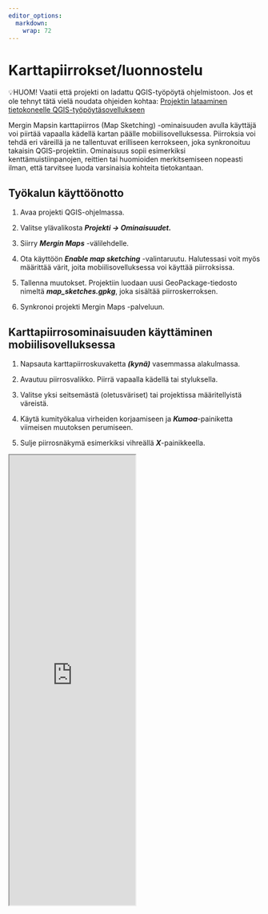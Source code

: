 ```yaml
---
editor_options: 
  markdown: 
    wrap: 72
---
```


# **Karttapiirrokset/luonnostelu**

💡HUOM! Vaatii että projekti on ladattu QGIS-työpöytä ohjelmistoon. Jos
et ole tehnyt tätä vielä noudata ohjeiden kohtaa: [Projektin lataaminen
tietokoneelle
QGIS-työpöytäsovellukseen](https://gispocoding.github.io/eip-peltomappi/projektin_lataaminen.html#projektin-lataaminen-tietokoneelle-qgis-tyopoytasovellukseen)

Mergin Mapsin karttapiirros (Map Sketching) -ominaisuuden avulla
käyttäjä voi piirtää vapaalla kädellä kartan päälle
mobiilisovelluksessa. Piirroksia voi tehdä eri väreillä ja ne
tallentuvat erilliseen kerrokseen, joka synkronoituu takaisin
QGIS-projektiin. Ominaisuus sopii esimerkiksi kenttämuistiinpanojen,
reittien tai huomioiden merkitsemiseen nopeasti ilman, että tarvitsee
luoda varsinaisia kohteita tietokantaan.

## **Työkalun käyttöönotto**

1.  Avaa projekti QGIS-ohjelmassa.

2.  Valitse ylävalikosta ***Projekti → Ominaisuudet.***

3.  Siirry ***Mergin Maps*** -välilehdelle.

4.  Ota käyttöön ***Enable map sketching*** -valintaruutu. Halutessasi
    voit myös määrittää värit, joita mobiilisovelluksessa voi käyttää
    piirroksissa.

5.  Tallenna muutokset. Projektiin luodaan uusi GeoPackage-tiedosto
    nimeltä ***map_sketches.gpkg***, joka sisältää piirroskerroksen.

6.  Synkronoi projekti Mergin Maps -palveluun.

## **Karttapiirrosominaisuuden käyttäminen mobiilisovelluksessa**

1.  Napsauta karttapiirroskuvaketta ***(kynä)*** vasemmassa alakulmassa.

2.  Avautuu piirrosvalikko. Piirrä vapaalla kädellä tai styluksella.

3.  Valitse yksi seitsemästä (oletusväriset) tai projektissa
    määritellyistä väreistä.

4.  Käytä kumityökalua virheiden korjaamiseen ja ***Kumoa***-painiketta
    viimeisen muutoksen perumiseen.

5.  Sulje piirrosnäkymä esimerkiksi vihreällä ***X***-painikkeella.

<iframe src="https://drive.google.com/file/d/1TnyIE0WfYiK_RKHdSKGWvaUlRTl3Wkik/preview" width="50%" height="900" allowfullscreen="allowfullscreen">

</iframe>
